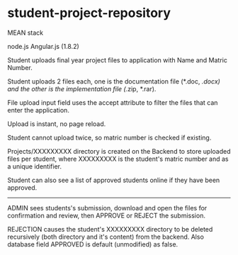 # student-project-repository

MEAN stack

node.js
Angular.js (1.8.2)

Student uploads final year project files to application with Name and Matric Number.

Student uploads 2 files each, one is the documentation file (*.doc, *.docx) and the other is the implementation file (*.zip, *.rar).

File upload input field uses the accept attribute to filter the files that can enter the application.

Upload is instant, no page reload.

Student cannot upload twice, so matric number is checked if existing.

Projects/XXXXXXXXX directory is created on the Backend to store uploaded files per student, where XXXXXXXXX is the student's matric number and as a unique identifier.

Student can also see a list of approved students online if they have been approved.


_____________________________________________


ADMIN sees students's submission, download and open the files for confirmation and review, then APPROVE or REJECT the submission.

REJECTION causes the student's XXXXXXXXX directory to be deleted recursively (both directory and it's content) from the backend.
Also database field APPROVED is default (unmodified) as false.